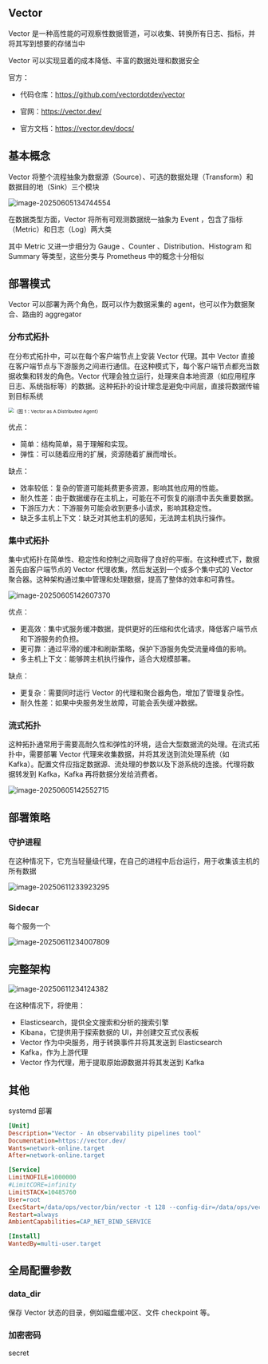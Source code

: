 ## Vector

Vector 是一种高性能的可观察性数据管道，可以收集、转换所有日志、指标，并将其写到想要的存储当中

Vector 可以实现显着的成本降低、丰富的数据处理和数据安全

官方：

- 代码仓库：<https://github.com/vectordotdev/vector>

- 官网：<https://vector.dev/>
- 官方文档：<https://vector.dev/docs/>

## 基本概念

Vector 将整个流程抽象为数据源（Source）、可选的数据处理（Transform）和数据目的地（Sink）三个模块

![image-20250605134744554](./.assets/Vector简介/image-20250605134744554.png)

在数据类型方面，Vector 将所有可观测数据统一抽象为 Event ，包含了指标（Metric）和日志（Log）两大类

其中 Metric 又进一步细分为 Gauge 、Counter 、Distribution、Histogram 和 Summary 等类型，这些分类与 Prometheus 中的概念十分相似

## 部署模式

Vector 可以部署为两个角色，既可以作为数据采集的 agent，也可以作为数据聚合、路由的 aggregator

### 分布式拓扑

在分布式拓扑中，可以在每个客户端节点上安装 Vector 代理。其中 Vector 直接在客户端节点与下游服务之间进行通信。在这种模式下，每个客户端节点都充当数据收集和转发的角色。Vector 代理会独立运行，处理来自本地资源（如应用程序日志、系统指标等）的数据。这种拓扑的设计理念是避免中间层，直接将数据传输到目标系统

<img src="./.assets/Vector简介/image1.png" alt="（图 1：Vector as A Distributed Agent）" style="zoom:67%;" />

优点：

- 简单：结构简单，易于理解和实现。
- 弹性：可以随着应用的扩展，资源随着扩展而增长。

缺点：

- 效率较低：复杂的管道可能耗费更多资源，影响其他应用的性能。
- 耐久性差：由于数据缓存在主机上，可能在不可恢复的崩溃中丢失重要数据。
- 下游压力大：下游服务可能会收到更多小请求，影响其稳定性。
- 缺乏多主机上下文：缺乏对其他主机的感知，无法跨主机执行操作。

### 集中式拓扑

集中式拓扑在简单性、稳定性和控制之间取得了良好的平衡。在这种模式下，数据首先由客户端节点的 Vector 代理收集，然后发送到一个或多个集中式的 Vector 聚合器。这种架构通过集中管理和处理数据，提高了整体的效率和可靠性。

![image-20250605142607370](./.assets/Vector简介/image-20250605142607370.png)

优点：

- 更高效：集中式服务缓冲数据，提供更好的压缩和优化请求，降低客户端节点和下游服务的负担。
- 更可靠：通过平滑的缓冲和刷新策略，保护下游服务免受流量峰值的影响。
- 多主机上下文：能够跨主机执行操作，适合大规模部署。

缺点：

- 更复杂：需要同时运行 Vector 的代理和聚合器角色，增加了管理复杂性。
- 耐久性差：如果中央服务发生故障，可能会丢失缓冲数据。

### 流式拓扑

这种拓扑通常用于需要高耐久性和弹性的环境，适合大型数据流的处理。在流式拓扑中，需要部署 Vector 代理来收集数据，并将其发送到流处理系统（如 Kafka）。配置文件应指定数据源、流处理的参数以及下游系统的连接。代理将数据转发到 Kafka，Kafka 再将数据分发给消费者。

![image-20250605142552715](./.assets/Vector简介/image-20250605142552715.png)

## 部署策略

### 守护进程

在这种情况下，它充当轻量级代理，在自己的进程中后台运行，用于收集该主机的所有数据

![image-20250611233923295](.assets/Vector简介/image-20250611233923295.png)

### Sidecar

每个服务一个

![image-20250611234007809](.assets/Vector简介/image-20250611234007809.png)

## 完整架构

![image-20250611234124382](.assets/Vector简介/image-20250611234124382.png)

在这种情况下，将使用：

- Elasticsearch，提供全文搜索和分析的搜索引擎
- Kibana，它提供用于探索数据的 UI，并创建交互式仪表板
- Vector 作为中央服务，用于转换事件并将其发送到 Elasticsearch
- Kafka，作为上游代理
- Vector 作为代理，用于提取原始源数据并将其发送到 Kafka

## 其他

systemd 部署

```ini
[Unit]
Description="Vector - An observability pipelines tool"
Documentation=https://vector.dev/
Wants=network-online.target
After=network-online.target

[Service]
LimitNOFILE=1000000
#LimitCORE=infinity
LimitSTACK=10485760
User=root
ExecStart=/data/ops/vector/bin/vector -t 128 --config-dir=/data/ops/vector/config/
Restart=always
AmbientCapabilities=CAP_NET_BIND_SERVICE

[Install]
WantedBy=multi-user.target

```

## 全局配置参数

### data_dir

保存 Vector 状态的目录，例如磁盘缓冲区、文件 checkpoint 等。

### 加密密码

secret
